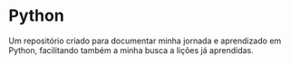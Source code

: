 # Python
Um repositório criado para documentar minha jornada e aprendizado em Python, facilitando também a minha busca a lições já aprendidas.
